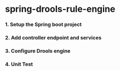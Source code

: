 # spring-drools-rule-engine

### 1. Setup the Spring boot project
### 2. Add controller endpoint and services
### 3. Configure Drools engine
### 4. Unit Test
